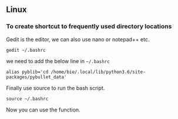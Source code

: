 ## Linux 

### To create shortcut to frequently used directory locations

Gedit is the editor, we can also use nano or notepad++ etc.

``gedit ~/.bashrc``

we need to add the below line in ``~/.bashrc``

``alias pyblib='cd /home/bio/.local/lib/python3.6/site-packages/pybullet_data' ``

Finally use source to run the bash script.

``source ~/.bashrc``

Now you can use the function.


